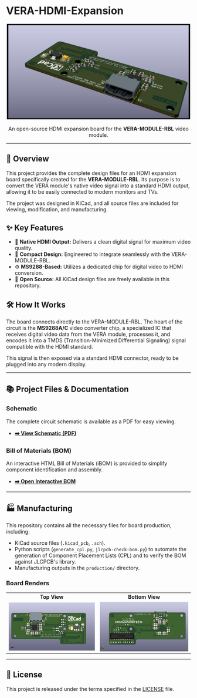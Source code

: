 # VERA-HDMI-Expansion

<p align="center">
  <img src="images/VERA-HDMI-Expansion.png" alt="VERA-HDMI-Expansion Board" width="500"/>
</p>

<p align="center">
  An open-source HDMI expansion board for the <strong>VERA-MODULE-RBL</strong> video module.
</p>

---

## 📖 Overview

This project provides the complete design files for an HDMI expansion board specifically created for the **VERA-MODULE-RBL**. Its purpose is to convert the VERA module's native video signal into a standard HDMI output, allowing it to be easily connected to modern monitors and TVs.

The project was designed in KiCad, and all source files are included for viewing, modification, and manufacturing.

## ✨ Key Features

- 🔌 **Native HDMI Output:** Delivers a clean digital signal for maximum video quality.
- 🧩 **Compact Design:** Engineered to integrate seamlessly with the VERA-MODULE-RBL.
- ⚙️ **MS9288-Based:** Utilizes a dedicated chip for digital video to HDMI conversion.
- 📂 **Open Source:** All KiCad design files are freely available in this repository.

## 🛠️ How It Works

The board connects directly to the VERA-MODULE-RBL. The heart of the circuit is the **MS9288A/C** video converter chip, a specialized IC that receives digital video data from the VERA module, processes it, and encodes it into a TMDS (Transition-Minimized Differential Signaling) signal compatible with the HDMI standard.

This signal is then exposed via a standard HDMI connector, ready to be plugged into any modern display.

---

## 📚 Project Files & Documentation

### Schematic

The complete circuit schematic is available as a PDF for easy viewing.

- **[➡️ View Schematic (PDF)](VERA-HDMI-Expansion.pdf)**

### Bill of Materials (BOM)

An interactive HTML Bill of Materials (iBOM) is provided to simplify component identification and assembly.

- **[➡️ Open Interactive BOM](https://gianlucarenzi.github.io/Vera-HDMI-Expansion/BOM/ibom.html)**

---

## 🏭 Manufacturing

This repository contains all the necessary files for board production, including:
- KiCad source files (`.kicad_pcb`, `.sch`).
- Python scripts (`generate_cpl.py`, `jlcpcb-check-bom.py`) to automate the generation of Component Placement Lists (CPL) and to verify the BOM against JLCPCB's library.
- Manufacturing outputs in the `production/` directory.

### Board Renders

<table align="center">
  <tr>
    <td align="center"><strong>Top View</strong></td>
    <td align="center"><strong>Bottom View</strong></td>
  </tr>
  <tr>
    <td><img src="images/VERA-HDMI-Expansion-TOP.png" alt="Top View" width="400"></td>
    <td><img src="images/VERA-HDMI-Expansion-BOTTOM.png" alt="Bottom View" width="400"></td>
  </tr>
</table>

---

## 📜 License

This project is released under the terms specified in the [LICENSE](LICENSE) file.